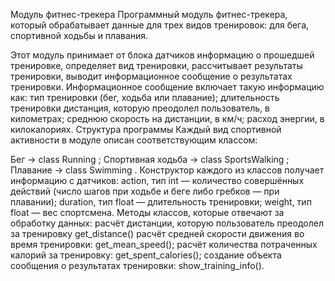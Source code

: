 Модуль фитнес-трекера
Программный модуль фитнес-трекера,
который обрабатывает данные для трех видов тренировок: для бега, спортивной ходьбы и плавания.

Этот модуль
принимает от блока датчиков информацию о прошедшей тренировке,
определяет вид тренировки,
рассчитывает результаты тренировки,
выводит информационное сообщение о результатах тренировки.
Информационное сообщение включает такую информацию как:
тип тренировки (бег, ходьба или плавание);
длительность тренировки
дистанция, которую преодолел пользователь, в километрах;
среднюю скорость на дистанции, в км/ч;
расход энергии, в килокалориях.
Структура программы
Каждый вид спортивной активности в модуле описан соответствующим классом:

Бег → class Running ;
Спортивная ходьба → class SportsWalking ;
Плавание → class Swimming .
Конструктор каждого из классов получает информацию с датчиков:
action, тип int — количество совершённых действий (число шагов при ходьбе и беге либо гребков — при плавании);
duration, тип float — длительность тренировки;
weight, тип float — вес спортсмена.
Методы классов, которые отвечают за обработку данных:
расчёт дистанции, которую пользователь преодолел за тренировку get_distance()
расчёт средней скорости движения во время тренировки: get_mean_speed();
расчёт количества потраченных калорий за тренировку: get_spent_calories();
создание объекта сообщения о результатах тренировки: show_training_info().
